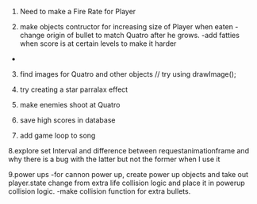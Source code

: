 1. Need to make a Fire Rate for Player

2. make objects contructor for increasing size of Player when eaten
  -change origin of bullet to match Quatro after he grows.
  -add fatties when score is at certain levels to make it harder
  -



3. find images for Quatro and other objects // try using drawImage();

4. try creating a star parralax effect

5. make enemies shoot at Quatro

6. save high scores in database

7. add game loop to song

8.explore set Interval and difference between requestanimationframe and why there is a bug with the latter but not the former when I use it

9.power ups
  -for cannon power up, create power up objects and take out player.state change from extra life collision logic and place it in powerup collision logic.
  -make collision function for extra bullets.
